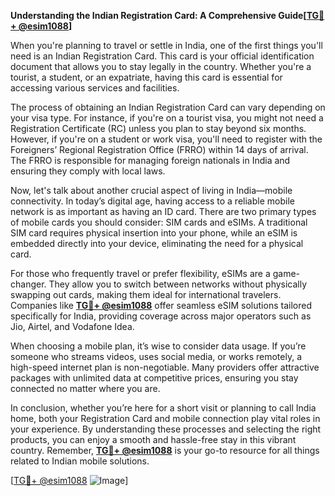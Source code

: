 **Understanding the Indian Registration Card: A Comprehensive Guide[[TG💪+ @esim1088](https://t.me/s/esim1088)]**

When you're planning to travel or settle in India, one of the first things you'll need is an Indian Registration Card. This card is your official identification document that allows you to stay legally in the country. Whether you're a tourist, a student, or an expatriate, having this card is essential for accessing various services and facilities.

The process of obtaining an Indian Registration Card can vary depending on your visa type. For instance, if you're on a tourist visa, you might not need a Registration Certificate (RC) unless you plan to stay beyond six months. However, if you're on a student or work visa, you'll need to register with the Foreigners’ Regional Registration Office (FRRO) within 14 days of arrival. The FRRO is responsible for managing foreign nationals in India and ensuring they comply with local laws.

Now, let's talk about another crucial aspect of living in India—mobile connectivity. In today’s digital age, having access to a reliable mobile network is as important as having an ID card. There are two primary types of mobile cards you should consider: SIM cards and eSIMs. A traditional SIM card requires physical insertion into your phone, while an eSIM is embedded directly into your device, eliminating the need for a physical card.

For those who frequently travel or prefer flexibility, eSIMs are a game-changer. They allow you to switch between networks without physically swapping out cards, making them ideal for international travelers. Companies like **[TG💪+ @esim1088](https://t.me/s/esim1088)** offer seamless eSIM solutions tailored specifically for India, providing coverage across major operators such as Jio, Airtel, and Vodafone Idea.

When choosing a mobile plan, it’s wise to consider data usage. If you’re someone who streams videos, uses social media, or works remotely, a high-speed internet plan is non-negotiable. Many providers offer attractive packages with unlimited data at competitive prices, ensuring you stay connected no matter where you are.

In conclusion, whether you’re here for a short visit or planning to call India home, both your Registration Card and mobile connection play vital roles in your experience. By understanding these processes and selecting the right products, you can enjoy a smooth and hassle-free stay in this vibrant country. Remember, **[TG💪+ @esim1088](https://t.me/s/esim1088)** is your go-to resource for all things related to Indian mobile solutions.

[[TG💪+ @esim1088](https://t.me/s/esim1088) ![Image](https://i.postimg.cc/Y0z9fWf4/image.png)]